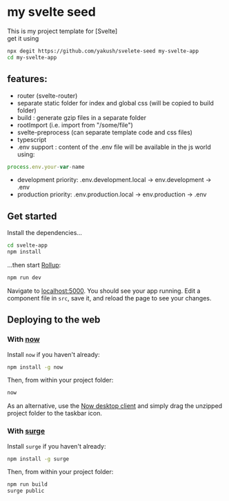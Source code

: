 # my svelte seed 

This is my project template for [Svelte]  
get it using

```bash
npx degit https://github.com/yakush/svelete-seed my-svelte-app
cd my-svelte-app
```
## features:
- router (svelte-router)
- separate static folder for index and global css (will be copied to build folder)
- build : generate gzip files in a separate folder
- rootImport (i.e. import from "/some/file")
- svelte-preprocess (can separate template code and css files)
- typescript
- .env support : content of the .env file will be available in the js world using:
 ```js
 process.env.your-var-name
 ```
  - development priority: .env.development.local -> env.development -> .env
  - production priority: .env.production.local -> env.production -> .env

## Get started

Install the dependencies...

```bash
cd svelte-app
npm install
```

...then start [Rollup](https://rollupjs.org):

```bash
npm run dev
```

Navigate to [localhost:5000](http://localhost:5000). You should see your app running. Edit a component file in `src`, save it, and reload the page to see your changes.


## Deploying to the web

### With [now](https://zeit.co/now)

Install `now` if you haven't already:

```bash
npm install -g now
```

Then, from within your project folder:

```bash
now
```

As an alternative, use the [Now desktop client](https://zeit.co/download) and simply drag the unzipped project folder to the taskbar icon.

### With [surge](https://surge.sh/)

Install `surge` if you haven't already:

```bash
npm install -g surge
```

Then, from within your project folder:

```bash
npm run build
surge public
```
